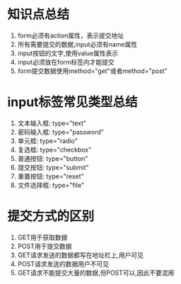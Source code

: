 # 知识点总结
1. form必须有action属性，表示提交地址
2. 所有需要提交的数据,input必须有name属性
3. input按钮的文字,使用value属性表示
4. input必须放在form标签内才能提交
5. form提交数据使用method="get"或者method="post"

# input标签常见类型总结
1. 文本输入框: type="text"
2. 密码输入框: type="password"
3. 单元框: type="radio"
4. 复选框: type="checkbox"
5. 普通按钮: type="button"
6. 提交按钮: type="submit"
7. 重置按钮: type="reset"
8. 文件选择框: type="file"

# 提交方式的区别
1. GET用于获取数据
2. POST用于提交数据
3. GET请求发送的数据都写在地址栏上,用户可见
4. POST请求发送的数据用户不可见
5. GET请求不能提交大量的数据,但POST可以,因此不要混用
